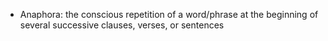  - Anaphora: the conscious repetition of a word/phrase at the beginning of several successive clauses, verses, or sentences
<!--stackedit_data:
eyJoaXN0b3J5IjpbMTczNzg1NTA0OV19
-->